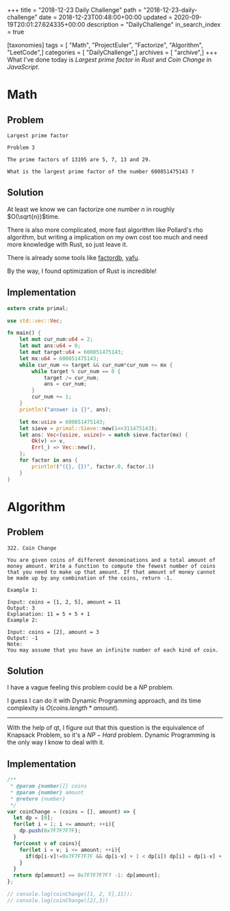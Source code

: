 +++
title = "2018-12-23 Daily Challenge"
path = "2018-12-23-daily-challenge"
date = 2018-12-23T00:48:00+00:00
updated = 2020-09-19T20:01:27.624335+00:00
description = "DailyChallenge"
in_search_index = true

[taxonomies]
tags = [ "Math", "ProjectEuler", "Factorize", "Algorithm", "LeetCode",]
categories = [ "DailyChallenge",]
archives = [ "archive",]
+++
What I've done today is *Largest prime factor* in *Rust* and *Coin Change* in *JavaScript*.

<!--more-->

# Math

## Problem

```
Largest prime factor

Problem 3 

The prime factors of 13195 are 5, 7, 13 and 29.

What is the largest prime factor of the number 600851475143 ?
```

## Solution

At least we know we can factorize one number $n$ in roughly $O(\sqrt{n})$time.

There is also more complicated, more fast algorithm like Pollard's rho algorithm, but writing a implication on my own cost too much and need more knowledge with Rust, so just leave it.

There is already some tools like [factordb](http://factordb.com/), [yafu](https://github.com/DarkenCode/yafu).

By the way, I found optimization of Rust is incredible!

## Implementation

```rust
extern crate primal;

use std::vec::Vec;

fn main() {
    let mut cur_num:u64 = 2;
    let mut ans:u64 = 0;
    let mut target:u64 = 600851475143;
    let mx:u64 = 600851475143;
    while cur_num <= target && cur_num*cur_num <= mx {
        while target % cur_num == 0 {
            target /= cur_num;
            ans = cur_num;
        }
        cur_num += 1;
    }
    println!("answer is {}", ans);

    let mx:usize = 600851475143;
    let sieve = primal::Sieve::new(1<<311475143);
    let ans: Vec<(usize, usize)> = match sieve.factor(mx) {
        Ok(v) => v,
        Err(_) => Vec::new(),
    };
    for factor in ans {
        println!("({}, {})", factor.0, factor.1)
    }
}
```

# Algorithm

## Problem

```
322. Coin Change

You are given coins of different denominations and a total amount of money amount. Write a function to compute the fewest number of coins that you need to make up that amount. If that amount of money cannot be made up by any combination of the coins, return -1.

Example 1:

Input: coins = [1, 2, 5], amount = 11
Output: 3 
Explanation: 11 = 5 + 5 + 1
Example 2:

Input: coins = [2], amount = 3
Output: -1
Note:
You may assume that you have an infinite number of each kind of coin.
```

## Solution

I have a vague feeling this problem could be a $NP$ problem.

I guess I can do it with Dynamic Programming approach, and its time complexity is $O(coins.length*amount)$.

---

With the help of qt, I figure out that this question is the equivalence of Knapsack Problem, so it's a $NP-Hard$ problem. Dynamic Programming is the only way I know to deal with it.

## Implementation

```javascript
/**
 * @param {number[]} coins
 * @param {number} amount
 * @return {number}
 */
var coinChange = (coins = [], amount) => {
  let dp = [0];
  for(let i = 1; i <= amount; ++i){
    dp.push(0x7F7F7F7F);
  }
  for(const v of coins){
    for(let i = v; i <= amount; ++i){
      if(dp[i-v]!=0x7F7F7F7F && dp[i-v] + 1 < dp[i]) dp[i] = dp[i-v] + 1;
    }
  }
  return dp[amount] == 0x7F7F7F7F? -1: dp[amount];
};

// console.log(coinChange([1, 2, 5],11));
// console.log(coinChange([2],3))
```